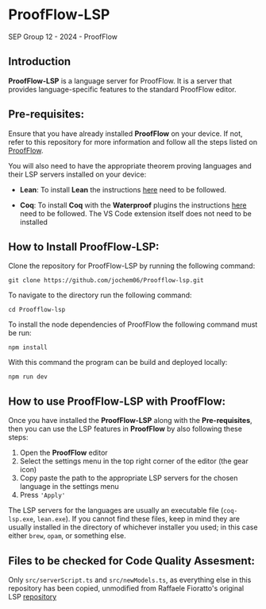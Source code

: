 # ProofFlow-LSP
SEP Group 12 - 2024 - ProofFlow

## Introduction
**ProofFlow-LSP** is a language server for ProofFlow. It is a server that provides 
language-specific features to the standard ProofFlow editor.



## Pre-requisites:
Ensure that you have already installed **ProofFlow** on your device. 
If not, refer to this repository for more information and 
follow all the steps listed on [ProofFlow](https://github.com/Moonlington/ProofFlow.git).

You will also need to have the appropriate theorem proving languages and their LSP servers installed on your device:
- **Lean**:
  To install **Lean** the instructions [here](https://leanprover-community.github.io/get_started.html) need to be followed.

- **Coq**:
  To install **Coq** with the **Waterproof** plugins the 
  instructions [here](https://github.com/impermeable/waterproof-vscode) need to be followed. 
  The VS Code extension itself does not need to be installed

## How to Install ProofFlow-LSP:
Clone the repository for ProofFlow-LSP by running
the following command:
```
git clone https://github.com/jochem06/Proofflow-lsp.git
```
To navigate to the directory run the following command: 
```
cd Proofflow-lsp
```
To install the node dependencies of ProofFlow the following command must be
   run: 
```
npm install
```
With this command the program can be build and
deployed locally:
```
npm run dev
```

## How to use ProofFlow-LSP with ProofFlow:
Once you have installed the **ProofFlow-LSP** along with the **Pre-requisites**, 
then you can use the LSP features in **ProofFlow** by also following these steps:

1. Open the **ProofFlow** editor 
2. Select the settings menu in the top right corner of the editor (the gear icon)
3. Copy paste the path to the appropriate LSP servers for the chosen language in the settings menu
4. Press `'Apply'`

The LSP servers for the languages are usually an executable file (`coq-lsp.exe`, `lean.exe`). 
If you cannot find these files, keep in mind they are usually installed 
in the directory of whichever installer you used; in this case either `brew`, `opam`, or something else.

## Files to be checked for Code Quality Assesment:
Only `src/serverScript.ts` and `src/newModels.ts`, as everything else in this repository has been copied, unmodified from Raffaele Fioratto's original LSP [repository](https://github.com/ImperiumMaximus/ts-lsp-client)
